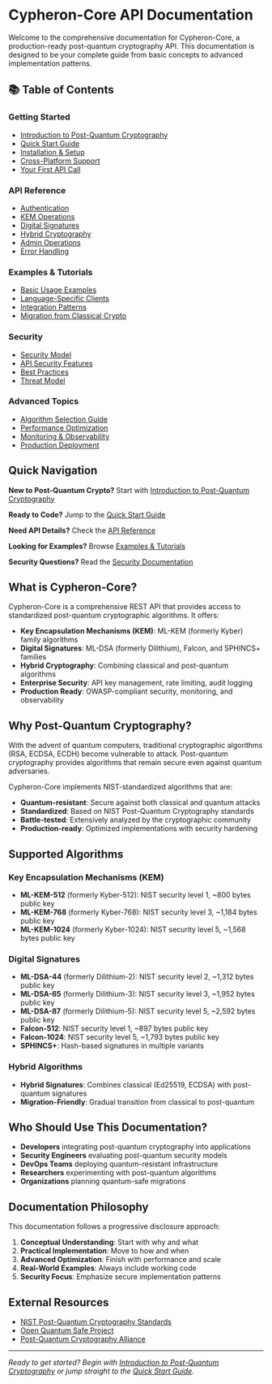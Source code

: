# Cypheron-Core API Documentation

Welcome to the comprehensive documentation for Cypheron-Core, a production-ready post-quantum cryptography API. This documentation is designed to be your complete guide from basic concepts to advanced implementation patterns.

## 📚 Table of Contents

### Getting Started

- [Introduction to Post-Quantum Cryptography](getting-started/introduction.md)
- [Quick Start Guide](getting-started/quickstart.md)
- [Installation & Setup](getting-started/installation.md)
- [Cross-Platform Support](getting-started/cross-platform.md)
- [Your First API Call](getting-started/first-call.md)

### API Reference

- [Authentication](api-reference/authentication.md)
- [KEM Operations](api-reference/kem.md)
- [Digital Signatures](api-reference/signatures.md)
- [Hybrid Cryptography](api-reference/hybrid.md)
- [Admin Operations](api-reference/admin.md)
- [Error Handling](api-reference/errors.md)

### Examples & Tutorials

- [Basic Usage Examples](examples/basic-usage.md)
- [Language-Specific Clients](examples/client-libraries.md)
- [Integration Patterns](examples/integration-patterns.md)
- [Migration from Classical Crypto](examples/migration-guide.md)

### Security

- [Security Model](security/security-model.md)
- [API Security Features](security/api-security.md)
- [Best Practices](security/best-practices.md)
- [Threat Model](security/threat-model.md)

### Advanced Topics

- [Algorithm Selection Guide](advanced/algorithm-selection.md)
- [Performance Optimization](advanced/performance.md)
- [Monitoring & Observability](advanced/monitoring.md)
- [Production Deployment](advanced/deployment.md)

## Quick Navigation

**New to Post-Quantum Crypto?** Start with [Introduction to Post-Quantum Cryptography](getting-started/introduction.md)

**Ready to Code?** Jump to the [Quick Start Guide](getting-started/quickstart.md)

**Need API Details?** Check the [API Reference](api-reference/)

**Looking for Examples?** Browse [Examples & Tutorials](examples/)

**Security Questions?** Read the [Security Documentation](security/)

## What is Cypheron-Core?

Cypheron-Core is a comprehensive REST API that provides access to standardized post-quantum cryptographic algorithms. It offers:

- **Key Encapsulation Mechanisms (KEM)**: ML-KEM (formerly Kyber) family algorithms
- **Digital Signatures**: ML-DSA (formerly Dilithium), Falcon, and SPHINCS+ families
- **Hybrid Cryptography**: Combining classical and post-quantum algorithms
- **Enterprise Security**: API key management, rate limiting, audit logging
- **Production Ready**: OWASP-compliant security, monitoring, and observability

## Why Post-Quantum Cryptography?

With the advent of quantum computers, traditional cryptographic algorithms (RSA, ECDSA, ECDH) become vulnerable to attack. Post-quantum cryptography provides algorithms that remain secure even against quantum adversaries.

Cypheron-Core implements NIST-standardized algorithms that are:

- **Quantum-resistant**: Secure against both classical and quantum attacks
- **Standardized**: Based on NIST Post-Quantum Cryptography standards
- **Battle-tested**: Extensively analyzed by the cryptographic community
- **Production-ready**: Optimized implementations with security hardening

## Supported Algorithms

### Key Encapsulation Mechanisms (KEM)

- **ML-KEM-512** (formerly Kyber-512): NIST security level 1, ~800 bytes public key
- **ML-KEM-768** (formerly Kyber-768): NIST security level 3, ~1,184 bytes public key  
- **ML-KEM-1024** (formerly Kyber-1024): NIST security level 5, ~1,568 bytes public key

### Digital Signatures

- **ML-DSA-44** (formerly Dilithium-2): NIST security level 2, ~1,312 bytes public key
- **ML-DSA-65** (formerly Dilithium-3): NIST security level 3, ~1,952 bytes public key
- **ML-DSA-87** (formerly Dilithium-5): NIST security level 5, ~2,592 bytes public key
- **Falcon-512**: NIST security level 1, ~897 bytes public key
- **Falcon-1024**: NIST security level 5, ~1,793 bytes public key
- **SPHINCS+**: Hash-based signatures in multiple variants

### Hybrid Algorithms

- **Hybrid Signatures**: Combines classical (Ed25519, ECDSA) with post-quantum signatures
- **Migration-Friendly**: Gradual transition from classical to post-quantum

## Who Should Use This Documentation?

- **Developers** integrating post-quantum cryptography into applications
- **Security Engineers** evaluating post-quantum security models
- **DevOps Teams** deploying quantum-resistant infrastructure
- **Researchers** experimenting with post-quantum algorithms
- **Organizations** planning quantum-safe migrations

## Documentation Philosophy

This documentation follows a progressive disclosure approach:

1. **Conceptual Understanding**: Start with why and what
2. **Practical Implementation**: Move to how and when
3. **Advanced Optimization**: Finish with performance and scale
4. **Real-World Examples**: Always include working code
5. **Security Focus**: Emphasize secure implementation patterns

## External Resources

- [NIST Post-Quantum Cryptography Standards](https://csrc.nist.gov/Projects/post-quantum-cryptography)
- [Open Quantum Safe Project](https://openquantumsafe.org/)
- [Post-Quantum Cryptography Alliance](https://pqcrypto.org/)

---

*Ready to get started? Begin with [Introduction to Post-Quantum Cryptography](getting-started/introduction.md) or jump straight to the [Quick Start Guide](getting-started/quickstart.md).*
